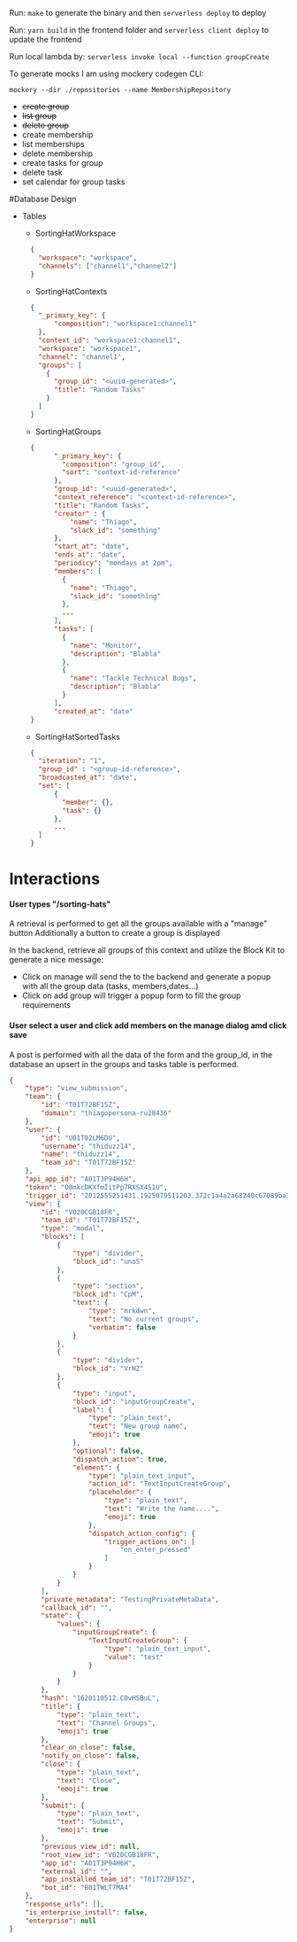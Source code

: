 Run: `make` to generate the binary and then `serverless deploy` to deploy

Run: `yarn build` in the frontend folder and `serverless client deploy` to update the frontend

Run local lambda by: `serverless invoke local --function groupCreate`

To generate mocks I am using mockery codegen CLI: 

`mockery --dir ./repositories --name MembershipRepository`

* ~~create group~~
* ~~list group~~
* ~~delete group~~
* create membership
* list memberships
* delete membership  
* create tasks for group
* delete task
* set calendar for group tasks


#Database Design

* Tables
    *  SortingHatWorkspace
    ```json
      {
        "workspace": "workspace",
        "channels": ["channel1","channel2"]
      } 
     ```
    *  SortingHatContexts
    ```json
      {
        "_primary_key": {
            "composition": "workspace1:channel1"
        },
        "context_id": "workspace1:channel1",
        "workspace": "workspace1",
        "channel": "channel1",
        "groups": [
          {          
            "group_id": "<uuid-generated>",
            "title": "Random Tasks"
          }  
        ] 
      } 
    ```
    * SortingHatGroups
    ```json
      {
            "_primary_key": {
              "composition": "group_id",
              "sort": "context-id-reference"
            },          
            "group_id": "<uuid-generated>",
            "context_reference": "<context-id-reference>",
            "title": "Random Tasks",
            "creator" : {
                "name": "Thiago",
                "slack_id": "something"            
            },
            "start_at": "date",
            "ends_at": "date",
            "periodicy": "mondays at 2pm",
            "members": [
              {
                "name": "Thiago",
                "slack_id": "something"
              },
              ... 
            ],
            "tasks": [
              {            
                "name": "Monitor",
                "description": "Blabla"
              },
              {
                "name": "Tackle Technical Bugs",
                "description": "Blabla"
              }
            ],
            "created_at": "date"
      }
     ```
    
    * SortingHatSortedTasks
    ```json
      {
        "iteration": "1",
        "group_id" : "<group-id-reference>",
        "broadcasted_at": "date",
        "set": [
            {
              "member": {},
              "task": {}
            },
            ...
        ] 
      }
    ```
  
# Interactions

#### User types "/sorting-hats"
A retrieval is performed to get all the groups available with a "manage" button
Additionally a button to create a group is displayed

In the backend, retrieve all groups of this context and utilize the Block Kit to generate a nice message:
*  Click on manage will send the <group-id> to the backend and generate a popup with all the group data (tasks, members,dates...)
*  Click on add group will trigger a popup form to fill the group requirements

#### User select a user and click add members on the manage dialog amd click save
A post is performed with all the data of the form and the group_id, in the database an upsert in the groups and tasks table is performed.

```json
{
    "type": "view_submission",
    "team": {
        "id": "T01T72BF15Z",
        "domain": "thiagopersona-ru28436"
    },
    "user": {
        "id": "U01T02LM6DU",
        "username": "thiduzz14",
        "name": "thiduzz14",
        "team_id": "T01T72BF15Z"
    },
    "api_app_id": "A01T3P94H6H",
    "token": "O8mkcDKXfmIitPp7RXSX4S1U",
    "trigger_id": "2012555251431.1925079511203.372c1a4a2a68240c67089ba336255688",
    "view": {
        "id": "V020CGB18FR",
        "team_id": "T01T72BF15Z",
        "type": "modal",
        "blocks": [
            {
                "type": "divider",
                "block_id": "unoS"
            },
            {
                "type": "section",
                "block_id": "CpM",
                "text": {
                    "type": "mrkdwn",
                    "text": "No current groups",
                    "verbatim": false
                }
            },
            {
                "type": "divider",
                "block_id": "VrHZ"
            },
            {
                "type": "input",
                "block_id": "inputGroupCreate",
                "label": {
                    "type": "plain_text",
                    "text": "New group name",
                    "emoji": true
                },
                "optional": false,
                "dispatch_action": true,
                "element": {
                    "type": "plain_text_input",
                    "action_id": "TextInputCreateGroup",
                    "placeholder": {
                        "type": "plain_text",
                        "text": "Write the name....",
                        "emoji": true
                    },
                    "dispatch_action_config": {
                        "trigger_actions_on": [
                            "on_enter_pressed"
                        ]
                    }
                }
            }
        ],
        "private_metadata": "TestingPrivateMetaData",
        "callback_id": "",
        "state": {
            "values": {
                "inputGroupCreate": {
                    "TextInputCreateGroup": {
                        "type": "plain_text_input",
                        "value": "test"
                    }
                }
            }
        },
        "hash": "1620110512.C0vHSBuL",
        "title": {
            "type": "plain_text",
            "text": "Channel Groups",
            "emoji": true
        },
        "clear_on_close": false,
        "notify_on_close": false,
        "close": {
            "type": "plain_text",
            "text": "Close",
            "emoji": true
        },
        "submit": {
            "type": "plain_text",
            "text": "Submit",
            "emoji": true
        },
        "previous_view_id": null,
        "root_view_id": "V020CGB18FR",
        "app_id": "A01T3P94H6H",
        "external_id": "",
        "app_installed_team_id": "T01T72BF15Z",
        "bot_id": "B01TWLT7MA4"
    },
    "response_urls": [],
    "is_enterprise_install": false,
    "enterprise": null
}
```
